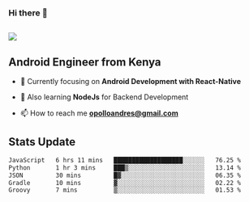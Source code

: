 ### Hi there 👋
<h2 align="left"><img src="https://readme-typing-svg.herokuapp.com?color=000000&lines=I'm+Andrew+Opollo😊;Welcome+to+my+Github😜"> </h2>

## Android Engineer from Kenya


- 🌱 Currently focusing on **Android Development with React-Native**

- 🔭 Also learning **NodeJs** for Backend Development

- 📫 How to reach me **opolloandres@gmail.com**


## Stats Update
<!--START_SECTION:waka-->

```txt
JavaScript   6 hrs 11 mins   ███████████████████░░░░░░   76.25 %
Python       1 hr 3 mins     ███▒░░░░░░░░░░░░░░░░░░░░░   13.14 %
JSON         30 mins         █▓░░░░░░░░░░░░░░░░░░░░░░░   06.35 %
Gradle       10 mins         ▓░░░░░░░░░░░░░░░░░░░░░░░░   02.22 %
Groovy       7 mins          ▒░░░░░░░░░░░░░░░░░░░░░░░░   01.53 %
```

<!--END_SECTION:waka-->


